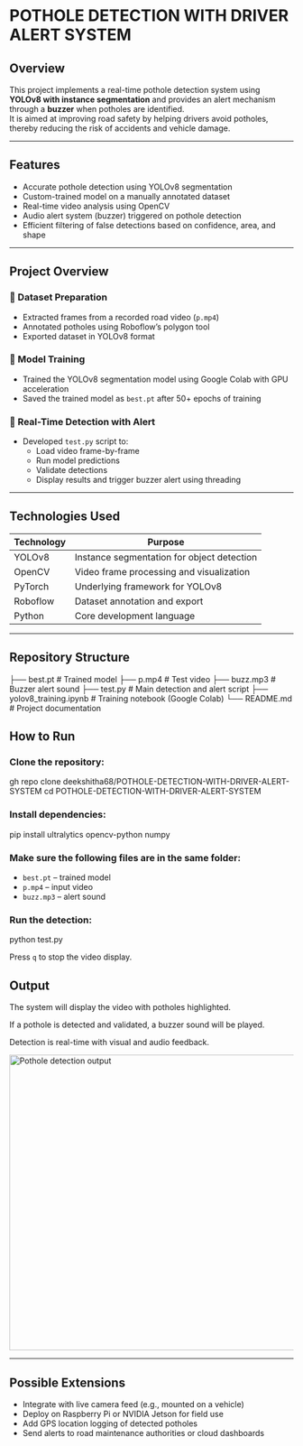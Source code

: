 
# POTHOLE DETECTION WITH DRIVER ALERT SYSTEM

## Overview

This project implements a real-time pothole detection system using **YOLOv8 with instance segmentation** and provides an alert mechanism through a **buzzer** when potholes are identified.  
It is aimed at improving road safety by helping drivers avoid potholes, thereby reducing the risk of accidents and vehicle damage.

---

## Features

- Accurate pothole detection using YOLOv8 segmentation  
- Custom-trained model on a manually annotated dataset  
- Real-time video analysis using OpenCV  
- Audio alert system (buzzer) triggered on pothole detection  
- Efficient filtering of false detections based on confidence, area, and shape  

---

## Project Overview

### 📌 Dataset Preparation
- Extracted frames from a recorded road video (`p.mp4`)
- Annotated potholes using Roboflow’s polygon tool
- Exported dataset in YOLOv8 format

### 📌 Model Training
- Trained the YOLOv8 segmentation model using Google Colab with GPU acceleration
- Saved the trained model as `best.pt` after 50+ epochs of training

### 📌 Real-Time Detection with Alert
- Developed `test.py` script to:
  - Load video frame-by-frame
  - Run model predictions
  - Validate detections
  - Display results and trigger buzzer alert using threading

---

## Technologies Used

| Technology | Purpose                                  |
|------------|------------------------------------------|
| YOLOv8     | Instance segmentation for object detection |
| OpenCV     | Video frame processing and visualization  |
| PyTorch    | Underlying framework for YOLOv8           |
| Roboflow   | Dataset annotation and export             |
| Python     | Core development language                 |

---

## Repository Structure


├── best.pt                 # Trained model
├── p.mp4                  # Test video
├── buzz.mp3               # Buzzer alert sound
├── test.py                # Main detection and alert script
├── yolov8\_training.ipynb  # Training notebook (Google Colab)
└── README.md              # Project documentation


## How to Run

### Clone the repository:
gh repo clone deekshitha68/POTHOLE-DETECTION-WITH-DRIVER-ALERT-SYSTEM
cd POTHOLE-DETECTION-WITH-DRIVER-ALERT-SYSTEM


### Install dependencies:


pip install ultralytics opencv-python numpy


### Make sure the following files are in the same folder:

* `best.pt` – trained model
* `p.mp4` – input video
* `buzz.mp3` – alert sound

### Run the detection:


python test.py


Press `q` to stop the video display.


## Output

The system will display the video with potholes highlighted.

If a pothole is detected and validated, a buzzer sound will be played.

Detection is real-time with visual and audio feedback.

<img width="1007" height="524" alt="Pothole detection output" src="https://github.com/user-attachments/assets/bd63ad59-d11b-4e01-868e-ac06ae1225bb" />

---

## Possible Extensions

* Integrate with live camera feed (e.g., mounted on a vehicle)
* Deploy on Raspberry Pi or NVIDIA Jetson for field use
* Add GPS location logging of detected potholes
* Send alerts to road maintenance authorities or cloud dashboards

